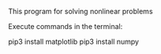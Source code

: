 This program for solving nonlinear problems

Execute commands in the terminal:

pip3 install matplotlib
pip3 install numpy
